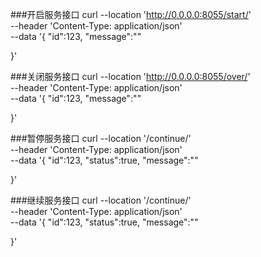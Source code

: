 ###开启服务接口
curl --location 'http://0.0.0.0:8055/start/' \
--header 'Content-Type: application/json' \
--data '{
    "id":123,
    "message":""

}'

###关闭服务接口
curl --location 'http://0.0.0.0:8055/over/' \
--header 'Content-Type: application/json' \
--data '{
    "id":123,
    "message":""

}'

###暂停服务接口
curl --location '/continue/' \
--header 'Content-Type: application/json' \
--data '{
    "id":123,
    "status":true,
    "message":""

}'

###继续服务接口
curl --location '/continue/' \
--header 'Content-Type: application/json' \
--data '{
    "id":123,
    "status":true,
    "message":""

}'